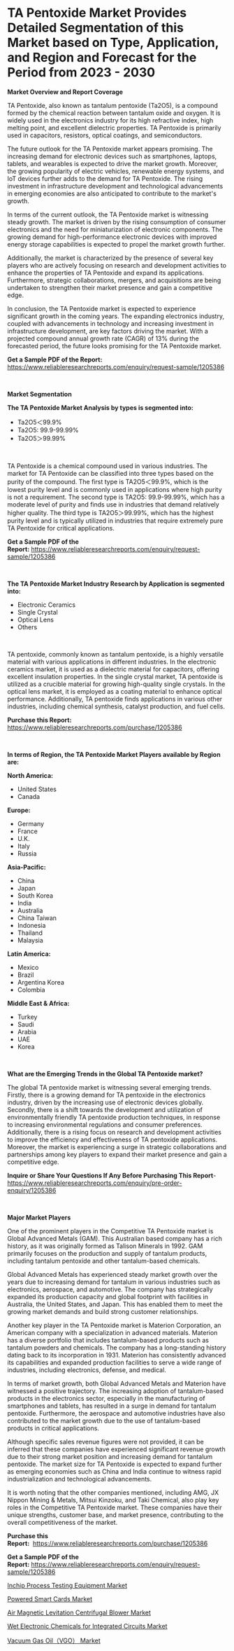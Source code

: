 <p><h1>TA Pentoxide Market Provides Detailed Segmentation of this Market based on Type, Application, and Region and Forecast for the Period from 2023 - 2030</h1></p><p><strong>Market Overview and Report Coverage</strong></p>
<p><p>TA Pentoxide, also known as tantalum pentoxide (Ta2O5), is a compound formed by the chemical reaction between tantalum oxide and oxygen. It is widely used in the electronics industry for its high refractive index, high melting point, and excellent dielectric properties. TA Pentoxide is primarily used in capacitors, resistors, optical coatings, and semiconductors.</p><p>The future outlook for the TA Pentoxide market appears promising. The increasing demand for electronic devices such as smartphones, laptops, tablets, and wearables is expected to drive the market growth. Moreover, the growing popularity of electric vehicles, renewable energy systems, and IoT devices further adds to the demand for TA Pentoxide. The rising investment in infrastructure development and technological advancements in emerging economies are also anticipated to contribute to the market's growth.</p><p>In terms of the current outlook, the TA Pentoxide market is witnessing steady growth. The market is driven by the rising consumption of consumer electronics and the need for miniaturization of electronic components. The growing demand for high-performance electronic devices with improved energy storage capabilities is expected to propel the market growth further.</p><p>Additionally, the market is characterized by the presence of several key players who are actively focusing on research and development activities to enhance the properties of TA Pentoxide and expand its applications. Furthermore, strategic collaborations, mergers, and acquisitions are being undertaken to strengthen their market presence and gain a competitive edge.</p><p>In conclusion, the TA Pentoxide market is expected to experience significant growth in the coming years. The expanding electronics industry, coupled with advancements in technology and increasing investment in infrastructure development, are key factors driving the market. With a projected compound annual growth rate (CAGR) of 13% during the forecasted period, the future looks promising for the TA Pentoxide market.</p></p>
<p><strong>Get a Sample PDF of the Report:</strong> <a href="https://www.reliableresearchreports.com/enquiry/request-sample/1205386">https://www.reliableresearchreports.com/enquiry/request-sample/1205386</a></p>
<p>&nbsp;</p>
<p><strong>Market Segmentation</strong></p>
<p><strong>The TA Pentoxide Market Analysis by types is segmented into:</strong></p>
<p><ul><li>Ta2O5＜99.9%</li><li>Ta2O5: 99.9-99.99%</li><li>Ta2O5＞99.99%</li></ul></p>
<p>&nbsp;</p>
<p><p>TA Pentoxide is a chemical compound used in various industries. The market for TA Pentoxide can be classified into three types based on the purity of the compound. The first type is TA2O5＜99.9%, which is the lowest purity level and is commonly used in applications where high purity is not a requirement. The second type is TA2O5: 99.9-99.99%, which has a moderate level of purity and finds use in industries that demand relatively higher quality. The third type is TA2O5＞99.99%, which has the highest purity level and is typically utilized in industries that require extremely pure TA Pentoxide for critical applications.</p></p>
<p><strong>Get a Sample PDF of the Report:</strong>&nbsp;<a href="https://www.reliableresearchreports.com/enquiry/request-sample/1205386">https://www.reliableresearchreports.com/enquiry/request-sample/1205386</a></p>
<p>&nbsp;</p>
<p><strong>The TA Pentoxide Market Industry Research by Application is segmented into:</strong></p>
<p><ul><li>Electronic Ceramics</li><li>Single Crystal</li><li>Optical Lens</li><li>Others</li></ul></p>
<p>&nbsp;</p>
<p><p>TA pentoxide, commonly known as tantalum pentoxide, is a highly versatile material with various applications in different industries. In the electronic ceramics market, it is used as a dielectric material for capacitors, offering excellent insulation properties. In the single crystal market, TA pentoxide is utilized as a crucible material for growing high-quality single crystals. In the optical lens market, it is employed as a coating material to enhance optical performance. Additionally, TA pentoxide finds applications in various other industries, including chemical synthesis, catalyst production, and fuel cells.</p></p>
<p><strong>Purchase this Report:</strong>&nbsp; <a href="https://www.reliableresearchreports.com/purchase/1205386">https://www.reliableresearchreports.com/purchase/1205386</a></p>
<p>&nbsp;</p>
<p><strong>In terms of Region, the TA Pentoxide Market Players available by Region are:</strong></p>
<p>
    <p> <strong> North America: </strong>
        <ul>
            <li>United States</li>
            <li>Canada</li>
        </ul>
        </p> 
    <p> <strong> Europe: </strong>
        <ul>
            <li>Germany</li>
            <li>France</li>
            <li>U.K.</li>
            <li>Italy</li>
            <li>Russia</li>
        </ul>
        </p> 
    <p> <strong> Asia-Pacific: </strong>
        <ul>
            <li>China</li>
            <li>Japan</li>
            <li>South Korea</li>
            <li>India</li>
            <li>Australia</li>
            <li>China Taiwan</li>
            <li>Indonesia</li>
            <li>Thailand</li>
            <li>Malaysia</li>
        </ul>
        </p> 
    <p> <strong> Latin America: </strong>
        <ul>
            <li>Mexico</li>
            <li>Brazil</li>
            <li>Argentina Korea</li>
            <li>Colombia</li>
        </ul>
        </p> 
    <p> <strong> Middle East & Africa: </strong>
        <ul>
            <li>Turkey</li>
            <li>Saudi</li>
            <li>Arabia</li>
            <li>UAE</li>
            <li>Korea</li>
        </ul>
    </p>
    </p>
<p>&nbsp;</p>
<p><strong>What are the Emerging Trends in the Global TA Pentoxide market?</strong></p>
<p><p>The global TA pentoxide market is witnessing several emerging trends. Firstly, there is a growing demand for TA pentoxide in the electronics industry, driven by the increasing use of electronic devices globally. Secondly, there is a shift towards the development and utilization of environmentally friendly TA pentoxide production techniques, in response to increasing environmental regulations and consumer preferences. Additionally, there is a rising focus on research and development activities to improve the efficiency and effectiveness of TA pentoxide applications. Moreover, the market is experiencing a surge in strategic collaborations and partnerships among key players to expand their market presence and gain a competitive edge.</p></p>
<p><strong>Inquire or Share Your Questions If Any Before Purchasing This Report</strong>- <a href="https://www.reliableresearchreports.com/enquiry/pre-order-enquiry/1205386">https://www.reliableresearchreports.com/enquiry/pre-order-enquiry/1205386</a></p>
<p>&nbsp;</p>
<p><strong>Major Market Players</strong></p>
<p><p>One of the prominent players in the Competitive TA Pentoxide market is Global Advanced Metals (GAM). This Australian based company has a rich history, as it was originally formed as Talison Minerals in 1992. GAM primarily focuses on the production and supply of tantalum products, including tantalum pentoxide and other tantalum-based chemicals. </p><p>Global Advanced Metals has experienced steady market growth over the years due to increasing demand for tantalum in various industries such as electronics, aerospace, and automotive. The company has strategically expanded its production capacity and global footprint with facilities in Australia, the United States, and Japan. This has enabled them to meet the growing market demands and build strong customer relationships.</p><p>Another key player in the TA Pentoxide market is Materion Corporation, an American company with a specialization in advanced materials. Materion has a diverse portfolio that includes tantalum-based products such as tantalum powders and chemicals. The company has a long-standing history dating back to its incorporation in 1931. Materion has consistently advanced its capabilities and expanded production facilities to serve a wide range of industries, including electronics, defense, and medical.</p><p>In terms of market growth, both Global Advanced Metals and Materion have witnessed a positive trajectory. The increasing adoption of tantalum-based products in the electronics sector, especially in the manufacturing of smartphones and tablets, has resulted in a surge in demand for tantalum pentoxide. Furthermore, the aerospace and automotive industries have also contributed to the market growth due to the use of tantalum-based products in critical applications.</p><p>Although specific sales revenue figures were not provided, it can be inferred that these companies have experienced significant revenue growth due to their strong market position and increasing demand for tantalum pentoxide. The market size for TA Pentoxide is expected to expand further as emerging economies such as China and India continue to witness rapid industrialization and technological advancements.</p><p>It is worth noting that the other companies mentioned, including AMG, JX Nippon Mining & Metals, Mitsui Kinzoku, and Taki Chemical, also play key roles in the Competitive TA Pentoxide market. These companies have their unique strengths, customer base, and market presence, contributing to the overall competitiveness of the market.</p></p>
<p><strong>Purchase this Report:</strong>&nbsp;&nbsp;<a href="https://www.reliableresearchreports.com/purchase/1205386">https://www.reliableresearchreports.com/purchase/1205386</a></p>
<p></p>
<p><strong>Get a Sample PDF of the Report:</strong>&nbsp;<a href="https://www.reliableresearchreports.com/enquiry/request-sample/1205386">https://www.reliableresearchreports.com/enquiry/request-sample/1205386</a></p>
<p><p><a href="https://www.linkedin.com/pulse/inchip-process-testing-equipment-market-research-report/">Inchip Process Testing Equipment Market</a></p><p><a href="https://medium.com/@alaynagrant2023/powered-smart-cards-nbsp-market-focuses-on-market-share-size-and-projected-forecast-till-2030-99e578b23285">Powered Smart Cards Market</a></p><p><a href="https://www.linkedin.com/pulse/air-magnetic-levitation-centrifugal-blower-market-size-share/">Air Magnetic Levitation Centrifugal Blower Market</a></p><p><a href="https://www.linkedin.com/pulse/wet-electronic-chemicals-integrated-circuits-market-insights/">Wet Electronic Chemicals for Integrated Circuits Market</a></p><p><a href="https://medium.com/@dexterhayes2023/vacuum-gas-oil-vgo-market-outlook-industry-overview-and-forecast-2023-to-2030-debc6f728008">Vacuum Gas Oil（VGO） Market</a></p></p>